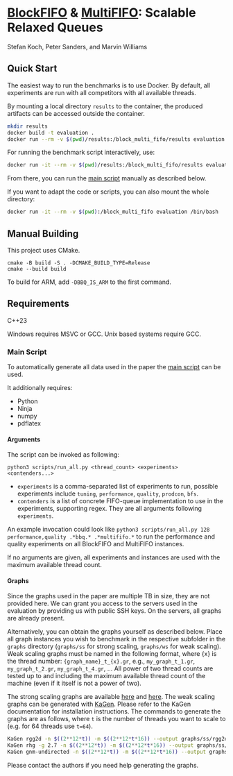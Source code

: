 # [BlockFIFO](/relaxed_concurrent_fifo/block_based_queue.h) & [MultiFIFO](/relaxed_concurrent_fifo/contenders/multififo/): Scalable Relaxed Queues
Stefan Koch, Peter Sanders, and Marvin Williams

## Quick Start
The easiest way to run the benchmarks is to use Docker.
By default, all experiments are run with all competitors with all available threads.

By mounting a local directory `results` to the container, the produced artifacts can be accessed outside the container.
```bash
mkdir results
docker build -t evaluation .
docker run --rm -v $(pwd)/results:/block_multi_fifo/results evaluation
```

For running the benchmark script interactively, use:
```bash
docker run -it --rm -v $(pwd)/results:/block_multi_fifo/results evaluation /bin/bash
```
From there, you can run the [main script](/scripts/run_all.py) manually as described below.

If you want to adapt the code or scripts, you can also mount the whole directory:
```bash
docker run -it --rm -v $(pwd):/block_multi_fifo evaluation /bin/bash
```

## Manual Building

This project uses CMake.

```
cmake -B build -S . -DCMAKE_BUILD_TYPE=Release
cmake --build build
```

To build for ARM, add `-DBBQ_IS_ARM` to the first command.

## Requirements

C++23

Windows requires MSVC or GCC.
Unix based systems require GCC.

### Main Script

To automatically generate all data used in the paper the [main script](/scripts/run_all.py) can be used.

It additionally requires:
- Python
- Ninja
- numpy
- pdflatex

#### Arguments

The script can be invoked as following:
```
python3 scripts/run_all.py <thread_count> <experiments> <contenders...>
```

- `experiments` is a comma-separated list of experiments to run, possible experiments include `tuning`, `performance`, `quality`, `prodcon`, `bfs`.
- `contenders` is a list of concrete FIFO-queue implementation to use in the experiments, supporting regex. They are all arguments following `experiments`.

An example invocation could look like `python3 scripts/run_all.py 128 performance,quality .*bbq.* .*multififo.*` to run the performance and quality experiments on all BlockFIFO and MultiFIFO instances.

If no arguments are given, all experiments and instances are used with the maximum available thread count.

#### Graphs

Since the graphs used in the paper are multiple TB in size, they are not provided here.
We can grant you access to the servers used in the evaluation by providing us with public SSH keys.
On the servers, all graphs are already present.

Alternatively, you can obtain the graphs yourself as described below.
Place all graph instances you wish to benchmark in the respective subfolder in the `graphs` directory (`graphs/ss` for strong scaling, `graphs/ws` for weak scaling).
Weak scaling graphs must be named in the following format, where {x} is the thread number: `{graph_name}_t_{x}.gr`, e.g., `my_graph_t_1.gr`, `my_graph_t_2.gr`, `my_graph_t_4.gr`, ...
All power of two thread counts are tested up to and including the maximum available thread count of the machine (even if it itself is not a power of two).

The strong scaling graphs are available [here](https://i11www.iti.kit.edu/resources/roadgraphs.php) and [here](https://law.di.unimi.it/datasets.php).
The weak scaling graphs can be generated with [KaGen](https://github.com/KarlsruheGraphGeneration/KaGen).
Please refer to the KaGen documentation for installation instructions.
The commands to generate the graphs are as follows, where `t` is the number of threads you want to scale to (e.g. for 64 threads use `t=64`).
```bash
KaGen rgg2d -n $((2**12*t)) -m $((2**12*t*16)) --output graphs/ss/rgg2d_t_${t}.gr
KaGen rhg -g 2.7 -n $((2**12*t)) -m $((2**12*t*16)) --output graphs/ss/rhg_t_${t}.gr
KaGen gnm-undirected -n $((2**12*t)) -m $((2**12*t*16)) --output graphs/ss/gnm_t_${t}.gr
```
Please contact the authors if you need help generating the graphs.

